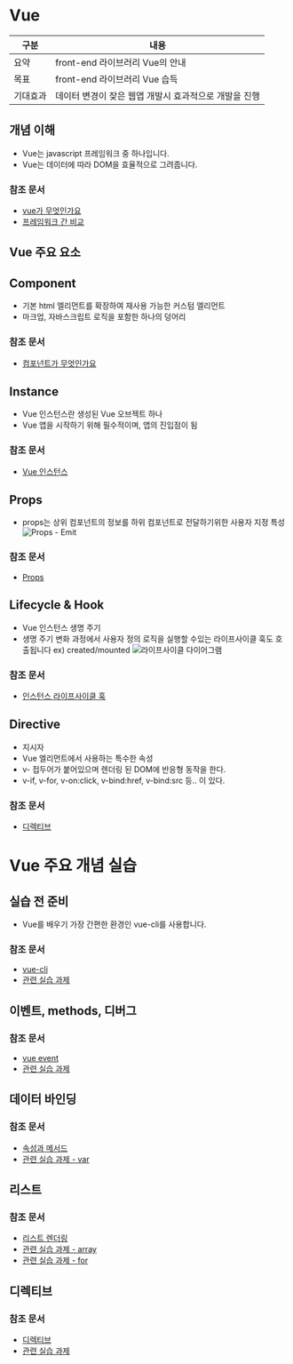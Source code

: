 # Vue

<table>
    <thead>
        <th>구분</th>
        <th>내용</th>
    </thead>
    <tbody>
        <tr>
            <td>요약</td>
            <td>front-end 라이브러리 Vue의 안내</td>
        </tr>
        <tr>
            <td>목표</td>
            <td>front-end 라이브러리 Vue 습득</td>
        </tr>
        <tr>
            <td>기대효과</td>
            <td>데이터 변경이 잦은 웹앱 개발시 효과적으로 개발을 진행</td>
        </tr>
    </tbody>
</table>

## 개념 이해
- Vue는 javascript 프레임워크 중 하나입니다.
- Vue는 데이터에 따라 DOM을 효율적으로 그려줍니다.

### 참조 문서
- [vue가 무엇인가요](https://kr.vuejs.org/v2/guide/#Vue-js가-무엇인가요)
- [프레임워크 간 비교](https://kr.vuejs.org/v2/guide/comparison.html)


## Vue 주요 요소

## Component
- 기본 html 엘리먼트를 확장하여 재사용 가능한 커스텀 엘리먼트
- 마크업, 자바스크립트 로직을 포함한 하나의 덩어리

### 참조 문서
- [컴포넌트가 무엇인가요](https://kr.vuejs.org/v2/guide/components.html#컴포넌트가-무엇인가요)


## Instance
- Vue 인스턴스란 생성된 Vue 오브젝트 하나
- Vue 앱을 시작하기 위해 필수적이며, 앱의 진입점이 됨


### 참조 문서
- [Vue 인스턴스](https://kr.vuejs.org/v2/guide/instance.html)


## Props
- props는 상위 컴포넌트의 정보를 하위 컴포넌트로 전달하기위한 사용자 지정 특성
![Props - Emit](https://kr.vuejs.org/images/props-events.png)


### 참조 문서
- [Props](https://kr.vuejs.org/v2/guide/components.html#Props)


## Lifecycle & Hook
- Vue 인스턴스 생명 주기
- 생명 주기 변화 과정에서 사용자 정의 로직을 실행할 수있는 라이프사이클 훅도 호출됩니다 ex) created/mounted
![라이프사이클 다이어그램](https://kr.vuejs.org/images/lifecycle.png)


### 참조 문서
- [인스턴스 라이프사이클 훅](https://kr.vuejs.org/v2/guide/instance.html#인스턴스-라이프사이클-훅)


## Directive
- 지시자
- Vue 엘리먼트에서 사용하는 특수한 속성
- v- 접두어가 붙어있으며 렌더링 된 DOM에 반응형 동작을 한다.
- v-if, v-for, v-on:click, v-bind:href, v-bind:src 등.. 이 있다.

### 참조 문서
- [디렉티브](https://kr.vuejs.org/v2/guide/syntax.html#디렉티브)



# Vue 주요 개념 실습

## 실습 전 준비
- Vue를 배우기 가장 간편한 환경인 vue-cli를 사용합니다.

### 참조 문서
- [vue-cli](https://cli.vuejs.org)
- [관련 실습 과제](https://github.kakaocorp.com/Techin/roadmap_javascript/tree/justin/vue/basic/practice/day1-prepare)


## 이벤트, methods, 디버그

### 참조 문서
- [vue event](https://kr.vuejs.org/v2/guide/events.html)
- [관련 실습 과제](https://github.kakaocorp.com/Techin/roadmap_javascript/tree/justin/vue/basic/practice/day2-event-function-debug)


## 데이터 바인딩

### 참조 문서
- [속성과 메서드](https://kr.vuejs.org/v2/guide/instance.html#속성과-메소드)
- [관련 실습 과제 - var](https://github.kakaocorp.com/Techin/roadmap_javascript/tree/justin/vue/basic/practice/day3-var)


## 리스트

### 참조 문서
- [리스트 렌더링](https://kr.vuejs.org/v2/guide/list.html)
- [관련 실습 과제 - array](https://github.kakaocorp.com/Techin/roadmap_javascript/tree/justin/vue/basic/practice/day4-array)
- [관련 실습 과제 - for](https://github.kakaocorp.com/Techin/roadmap_javascript/tree/justin/vue/basic/practice/day5-for)


## 디렉티브

### 참조 문서
- [디렉티브](https://kr.vuejs.org/v2/guide/syntax.html#디렉티브)
- [관련 실습 과제](https://github.kakaocorp.com/Techin/roadmap_javascript/tree/justin/vue/basic/practice/day6-directive)



